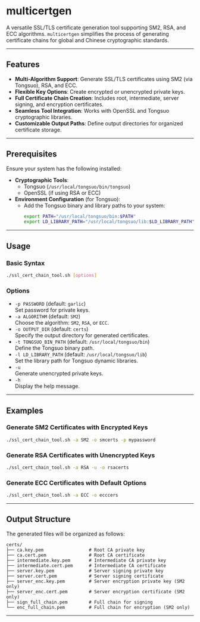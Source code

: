 # multicertgen

A versatile SSL/TLS certificate generation tool supporting SM2, RSA, and ECC algorithms. `multicertgen` simplifies the process of generating certificate chains for global and Chinese cryptographic standards.

---

## Features

- **Multi-Algorithm Support**: Generate SSL/TLS certificates using SM2 (via Tongsuo), RSA, and ECC.
- **Flexible Key Options**: Create encrypted or unencrypted private keys.
- **Full Certificate Chain Creation**: Includes root, intermediate, server signing, and encryption certificates.
- **Seamless Tool Integration**: Works with OpenSSL and Tongsuo cryptographic libraries.
- **Customizable Output Paths**: Define output directories for organized certificate storage.

---

## Prerequisites

Ensure your system has the following installed:

- **Cryptographic Tools**:
  - Tongsuo (`/usr/local/tongsuo/bin/tongsuo`)
  - OpenSSL (if using RSA or ECC)
- **Environment Configuration** (for Tongsuo):
  - Add the Tongsuo binary and library paths to your system:
    ```bash
    export PATH="/usr/local/tongsuo/bin:$PATH"
    export LD_LIBRARY_PATH="/usr/local/tongsuo/lib:$LD_LIBRARY_PATH"
    ```

---

## Usage

### Basic Syntax
```bash
./ssl_cert_chain_tool.sh [options]
```

### Options
- `-p PASSWORD` (default: `garlic`)  
  Set password for private keys.
- `-a ALGORITHM` (default: `SM2`)  
  Choose the algorithm: `SM2`, `RSA`, or `ECC`.
- `-o OUTPUT_DIR` (default: `certs`)  
  Specify the output directory for generated certificates.
- `-t TONGSUO_BIN_PATH` (default: `/usr/local/tongsuo/bin`)  
  Define the Tongsuo binary path.
- `-l LD_LIBRARY_PATH` (default: `/usr/local/tongsuo/lib`)  
  Set the library path for Tongsuo dynamic libraries.
- `-u`  
  Generate unencrypted private keys.
- `-h`  
  Display the help message.

---

## Examples

### Generate SM2 Certificates with Encrypted Keys
```bash
./ssl_cert_chain_tool.sh -a SM2 -o smcerts -p mypassword
```

### Generate RSA Certificates with Unencrypted Keys
```bash
./ssl_cert_chain_tool.sh -a RSA -u -o rsacerts
```

### Generate ECC Certificates with Default Options
```bash
./ssl_cert_chain_tool.sh -a ECC -o ecccers
```

---

## Output Structure

The generated files will be organized as follows:
```
certs/
├── ca.key.pem                 # Root CA private key
├── ca.cert.pem                # Root CA certificate
├── intermediate.key.pem       # Intermediate CA private key
├── intermediate.cert.pem      # Intermediate CA certificate
├── server.key.pem             # Server signing private key
├── server.cert.pem            # Server signing certificate
├── server_enc.key.pem         # Server encryption private key (SM2 only)
├── server_enc.cert.pem        # Server encryption certificate (SM2 only)
├── sign_full_chain.pem        # Full chain for signing
└── enc_full_chain.pem         # Full chain for encryption (SM2 only)
```

---
